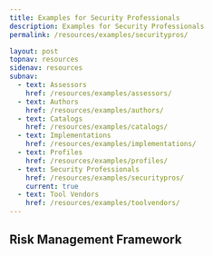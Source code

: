 ```yaml
---
title: Examples for Security Professionals
description: Examples for Security Professionals
permalink: /resources/examples/securitypros/

layout: post
topnav: resources
sidenav: resources
subnav:
  - text: Assessors
    href: /resources/examples/assessors/
  - text: Authors
    href: /resources/examples/authors/
  - text: Catalogs
    href: /resources/examples/catalogs/
  - text: Implementations
    href: /resources/examples/implementations/
  - text: Profiles
    href: /resources/examples/profiles/
  - text: Security Professionals
    href: /resources/examples/securitypros/
    current: true
  - text: Tool Vendors
    href: /resources/examples/toolvendors/
---
```


## Risk Management Framework
